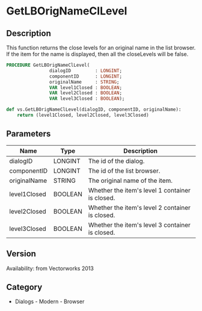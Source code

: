 # GetLBOrigNameClLevel

## Description
This function returns the close levels for an original name in the list browser. If the item for the name is displayed, then all the closeLevels will be false.

```pascal
PROCEDURE GetLBOrigNameClLevel(
				dialogID         : LONGINT;
				componentID      : LONGINT;
				originalName     : STRING;
				VAR level1Closed : BOOLEAN;
				VAR level2Closed : BOOLEAN;
				VAR level3Closed : BOOLEAN);
```

```python
def vs.GetLBOrigNameClLevel(dialogID, componentID, originalName):
    return (level1Closed, level2Closed, level3Closed)
```

## Parameters
|Name|Type|Description|
|---|---|---|
|dialogID|LONGINT|The id of the dialog.|
|componentID|LONGINT|The id of the list browser.|
|originalName|STRING|The original name of the item.|
|level1Closed|BOOLEAN|Whether the item's level 1 container is closed.|
|level2Closed|BOOLEAN|Whether the item's level 2 container is closed.|
|level3Closed|BOOLEAN|Whether the item's level 3 container is closed.|

## Version
Availability: from Vectorworks 2013

## Category
* Dialogs - Modern - Browser

